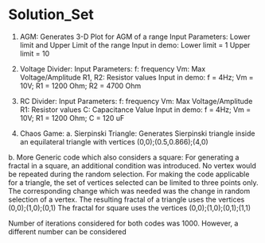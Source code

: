 # Solution_Set

1. AGM:
  Generates 3-D Plot for AGM of a range 
  Input Parameters: Lower limit and Upper Limit of the range
  Input in demo: Lower limit = 1 
                 Upper limit = 10

2. Voltage Divider:
  Input Parameters: 
  f: frequency
  Vm: Max Voltage/Amplitude
  R1, R2: Resistor values
  Input in demo:
  f = 4Hz; Vm = 10V; R1 = 1200 Ohm; R2 = 4700 Ohm
  
3. RC Divider:
  Input Parameters: 
  f: frequency
  Vm: Max Voltage/Amplitude
  R1: Resistor values
  C: Capacitance Value
  Input in demo:
  f = 4Hz; Vm = 10V; R1 = 1200 Ohm; C = 120 uF

4. Chaos Game:
  a. Sierpinski Triangle:
    Generates Sierpinski triangle inside an equilateral triangle with vertices
    (0,0);(0.5,0.866);(4,0)
  
  b. More Generic code which also considers a square:
     For generating a fractal in a square, an additional condition was introduced. No vertex would be repeated during the random selection.
     For making the code applicable for a triangle, the set of vertices selected can be limited to three points only.
     The corresponding change which was needed was the change in random selection of a vertex.
     The resulting fractal of a triangle uses the vertices (0,0);(1,0);(0,1)
     The fractal for square uses the vertices (0,0);(1,0);(0,1);(1,1)
  
  Number of iterations considered for both codes was 1000. However, a different number can be considered
  

